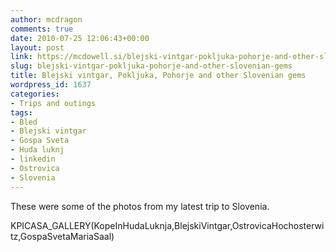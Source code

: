 ```yaml
---
author: mcdragon
comments: true
date: 2010-07-25 12:06:43+00:00
layout: post
link: https://mcdowell.si/blejski-vintgar-pokljuka-pohorje-and-other-slovenian-gems-1637.html
slug: blejski-vintgar-pokljuka-pohorje-and-other-slovenian-gems
title: Blejski vintgar, Pokljuka, Pohorje and other Slovenian gems
wordpress_id: 1637
categories:
- Trips and outings
tags:
- Bled
- Blejski vintgar
- Gospa Sveta
- Huda luknj
- linkedin
- Ostrovica
- Slovenia
---
```


These were some of the photos from my latest trip to Slovenia.

KPICASA_GALLERY(KopeInHudaLuknja,BlejskiVintgar,OstrovicaHochosterwitz,GospaSvetaMariaSaal)
